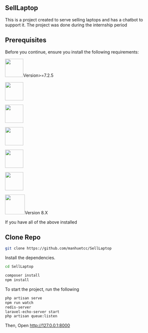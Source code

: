 
## SellLaptop

This is a project created to serve selling laptops and has a chatbot to support it. The project was done during the internship period 

## Prerequisites

Before you continue, ensure you install the following requirements:
<p align="left"><a href="https://www.php.net/manual/en/install.php" target="_blank"><img src="https://upload.wikimedia.org/wikipedia/vi/thumb/2/27/PHP-logo.svg/1200px-PHP-logo.svg.png" width="60"></a>Version>=7.2.5</p>
<p align="left"><a href="https://nodejs.org/en/download/" target="_blank"><img src="https://d1iv5z3ivlqga1.cloudfront.net/wp-content/uploads/2021/01/30153840/cai-nodejs-tren-window-1.png" width="60"></a></p>
<p align="left"><a href="https://dev.mysql.com/doc/mysql-installation-excerpt/5.7/en/" target="_blank"><img src="https://nghiahsgs.com/wp-content/uploads/2020/08/sql.png" width="60"></a></p>
<p align="left"><a href="https://docs.npmjs.com/downloading-and-installing-node-js-and-npm" target="_blank"><img src="https://upload.wikimedia.org/wikipedia/commons/d/db/Npm-logo.svg" width="60"></a></p>
<p align="left"><a href="https://getcomposer.org/download/" target="_blank"><img src="https://getcomposer.org/img/logo-composer-transparent.png" width="60"></a></p>
<p align="left"><a href="https://redis.io/download" target="_blank"><img src="https://1.bp.blogspot.com/-5k958LlJol8/VSFvGnofvCI/AAAAAAAACOY/WM4CxLtpcOU/s1600/redis.png" width="60"></a></p>
<p align="left"><a href="https://laravel.com/docs/8.x/installation" target="_blank"><img src="https://vuvanlong.com/wp-content/uploads/2021/06/laravel-featured.png" width="65"></a>Version 8.X</p>

If you have all of the above installed
## Clone Repo
```bash
git clone https://github.com/manhuetcc/SellLaptop
```
Install the dependencies.

```bash
cd SellLaptop

composer install
npm install
```

To start the project, run the following

```bash
php artisan serve
npm run watch
redis-server
laravel-echo-server start
php artisan queue:listen
```
Then, Open http://127.0.0.1:8000 

